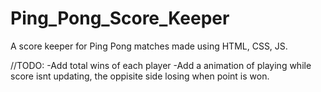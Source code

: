 # Ping_Pong_Score_Keeper
 A score keeper for Ping Pong matches made using HTML, CSS, JS.

//TODO:
-Add total wins of each player
-Add a animation of playing while score isnt updating, the oppisite side losing when point is won.
